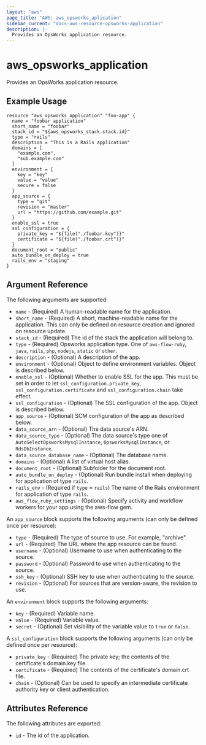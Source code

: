 ```yaml
---
layout: "aws"
page_title: "AWS: aws_opsworks_aplication"
sidebar_current: "docs-aws-resource-opsworks-application"
description: |-
  Provides an OpsWorks application resource.
---
```


# aws\_opsworks\_application

Provides an OpsWorks application resource.

## Example Usage

```
resource "aws_opsworks_application" "foo-app" {
  name = "foobar application"
  short_name = "foobar"
  stack_id = "${aws_opsworks_stack.stack.id}"
  type = "rails"
  description = "This is a Rails application"
  domains = [
    "example.com",
    "sub.example.com"
  ]
  environment = {
    key = "key"
    value = "value"
    secure = false
  }
  app_source = {
    type = "git"
    revision = "master"
    url = "https://github.com/example.git"
  }
  enable_ssl = true
  ssl_configuration = {
    private_key = "${file("./foobar.key")}"
    certificate = "${file("./foobar.crt")}"
  }
  document_root = "public"
  auto_bundle_on_deploy = true
  rails_env = "staging"
}
```

## Argument Reference

The following arguments are supported:

* `name` - (Required) A human-readable name for the application.
* `short_name` - (Required) A short, machine-readable name for the application. This can only be defined on resource creation and ignored on resource update.
* `stack_id` - (Required) The id of the stack the application will belong to.
* `type` - (Required) Opsworks application type. One of `aws-flow-ruby`, `java`, `rails`, `php`, `nodejs`, `static` or `other`.
* `description` - (Optional) A description of the app.
* `environment` - (Optional) Object to define environment variables.  Object is described below.
* `enable_ssl` - (Optional) Whether to enable SSL for the app. This must be set in order to let `ssl_configuration.private_key`, `ssl_configuration.certificate` and `ssl_configuration.chain` take effect.
* `ssl_configuration` - (Optional) The SSL configuration of the app. Object is described below.
* `app_source` - (Optional) SCM configuration of the app as described below.
* `data_source_arn` - (Optional) The data source's ARN.
* `data_source_type` - (Optional) The data source's type one of `AutoSelectOpsworksMysqlInstance`, `OpsworksMysqlInstance`, or `RdsDbInstance`.
* `data_source_database_name` - (Optional) The database name.
* `domains` -  (Optional) A list of virtual host alias.
* `document_root` - (Optional) Subfolder for the document root.
* `auto_bundle_on_deploy` - (Optional) Run bundle install when deploying for application of type `rails`.
* `rails_env` - (Required if `type` = `rails`) The name of the Rails environment for application of type `rails`.
* `aws_flow_ruby_settings` - (Optional) Specify activity and workflow workers for your app using the aws-flow gem.

An `app_source` block supports the following arguments (can only be defined once per resource):

* `type` - (Required) The type of source to use. For example, "archive".
* `url` - (Required) The URL where the app resource can be found.
* `username` - (Optional) Username to use when authenticating to the source.
* `password` - (Optional) Password to use when authenticating to the source.
* `ssh_key` - (Optional) SSH key to use when authenticating to the source.
* `revision` - (Optional) For sources that are version-aware, the revision to use.

An `environment` block supports the following arguments:

* `key` - (Required) Variable name.
* `value` - (Required) Variable value.
* `secret` - (Optional) Set visibility of the variable value to `true` or `false`.

A `ssl_configuration` block supports the following arguments (can only be defined once per resource):

* `private_key` - (Required) The private key; the contents of the certificate's domain.key file.
* `certificate` - (Required) The contents of the certificate's domain.crt file.
* `chain` - (Optional)  Can be used to specify an intermediate certificate authority key or client authentication.

## Attributes Reference

The following attributes are exported:

* `id` - The id of the application.
